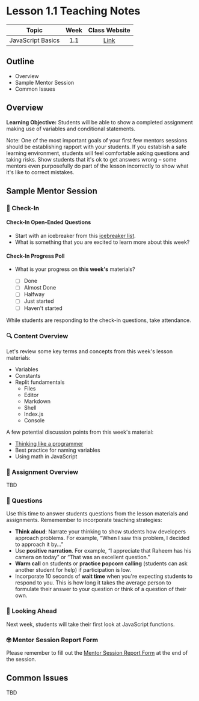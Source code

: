 # Lesson 1.1 Teaching Notes 

| **Topic** | **Week** | **Class Website** |
| :---: | :---: | :---: |
| JavaScript Basics | 1.1 | [Link](https://learn.codethedream.org/dorado-lesson-1-1/) |

## Outline 
- Overview
- Sample Mentor Session
- Common Issues

## Overview 

**Learning Objective:** Students will be able to show a completed assignment making use of variables and conditional statements. 

Note: One of the most important goals of your first few mentors sessions should be establishing rapport with your students. If you establish a safe learning environment, students will feel comfortable asking questions and taking risks. Show students that it's ok to get answers wrong – some mentors even purposefully do part of the lesson incorrectly to show what it's like to correct mistakes. 

## Sample Mentor Session 

### :wave: Check-In

#### Check-In Open-Ended Questions 

- Start with an icebreaker from this [icebreaker list](https://docs.google.com/document/d/1WbwKn8B5GfRueq7Zbw0zx_k15aqyIqIs23i_WHI-pPI/edit?usp=sharing). 
- What is something that you are excited to learn more about this week? 

#### Check-In Progress Poll 

- What is your progress on **this week's** materials?

  - [ ] Done
  - [ ] Almost Done
  - [ ] Halfway
  - [ ] Just started
  - [ ] Haven't started

While students are responding to the check-in questions, take attendance. 

### :mag: Content Overview 

Let's review some key terms and concepts from this week's lesson materials: 
 - Variables 
 - Constants 
 - Replit fundamentals
    - Files
    - Editor
    - Markdown
    - Shell
    - Index.js
    - Console 

A few potential discussion points from this week's material: 
 - [Thinking like a programmer](https://github.com/Code-the-Dream-School/intro-to-programming-borr/wiki/Foundations:-Problem-Solving)
 - Best practice for naming variables 
 - Using math in JavaScript 
 
### :notebook: Assignment Overview

TBD

### :thinking: Questions 

Use this time to answer students questions from the lesson materials and assignments. Rememember to incorporate teaching strategies: 

  - **Think aloud**: Narrate your thinking to show students how developers approach problems. For example, “When I saw this problem, I decided to approach it by…”
  - Use **positive narration**. For example, “I appreciate that Raheem has his camera on today” or “That was an excellent question."
  - **Warm call** on students or **practice popcorn calling** (students can ask another student for help) if participation is low.
  - Incorporate 10 seconds of **wait time** when you're expecting students to respond to you. This is how long it takes the average person to formulate their answer to your question or think of a question of their own. 


### :telescope: Looking Ahead 

Next week, students will take their first look at JavaScript functions. 

### :nerd_face: Mentor Session Report Form 

Please remember to fill out the [Mentor Session Report Form](https://airtable.com/shrp0jjRtoMyTXRzh) at the end of the session.

## Common Issues 

TBD
